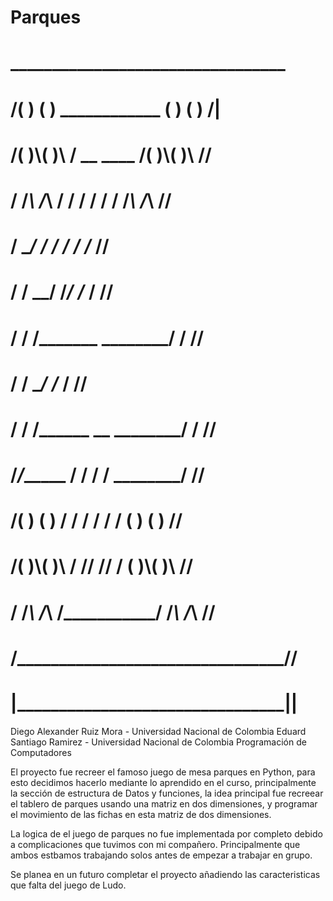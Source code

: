 # Parques    
#              _________________________________
#             /( ) ( )  ____________ ( ) ( )   /|
#            /( )\\( )\\ / __  ____  /( )\\( )\\  //
#           / /_\\ /_\\ / /  / /  / / /_\\ /_\\  //
#          / ________/ /  / /  / /_______   //
#         / / ________/  /_/  /_______  /  //
#        / / /_______        ________/ /  //
#       / / ________/       /_______  /  //
#      / / /______    __   ________/ /  //
#    /_/______   /  / /  / ________/  //
#   /( ) ( )  / /  / /  / / ( ) ( )  //
#   /( )\\( )\\ / /__/ /__/ / ( )\\( )\\ //
#  / /_\\ /_\\ /___________/  /_\\ /_\\ //
#  /________________________________//
# |________________________________|| 

Diego Alexander Ruiz Mora - Universidad Nacional de Colombia
Eduard Santiago Ramirez - Universidad Nacional de Colombia
Programación de Computadores

El proyecto fue recreer el famoso juego de mesa parques en Python, para esto decidimos hacerlo mediante lo aprendido en el curso, principalmente la sección de estructura de Datos y funciones, la idea principal fue recreear el tablero de parques usando una matriz en dos dimensiones, y programar el movimiento de las fichas en esta matriz de dos dimensiones.

La logica de el juego de parques no fue implementada por completo debido a complicaciones que tuvimos con mi compañero.
Principalmente que ambos estbamos trabajando solos antes de empezar a trabajar en grupo.

Se planea en un futuro completar el proyecto añadiendo las caracteristicas que falta del juego de Ludo.
